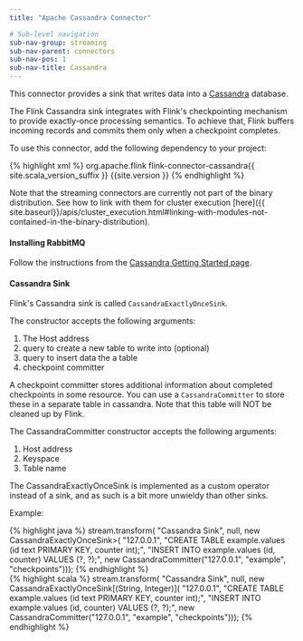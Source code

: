 ```yaml
---
title: "Apache Cassandra Connector"

# Sub-level navigation
sub-nav-group: streaming
sub-nav-parent: connectors
sub-nav-pos: 1
sub-nav-title: Cassandra
---
```

<!--
Licensed to the Apache Software Foundation (ASF) under one
or more contributor license agreements.  See the NOTICE file
distributed with this work for additional information
regarding copyright ownership.  The ASF licenses this file
to you under the Apache License, Version 2.0 (the
"License"); you may not use this file except in compliance
with the License.  You may obtain a copy of the License at

  http://www.apache.org/licenses/LICENSE-2.0

Unless required by applicable law or agreed to in writing,
software distributed under the License is distributed on an
"AS IS" BASIS, WITHOUT WARRANTIES OR CONDITIONS OF ANY
KIND, either express or implied.  See the License for the
specific language governing permissions and limitations
under the License.
-->

This connector provides a sink that writes data into a [Cassandra](https://cassandra.apache.org/) database.

The Flink Cassandra sink integrates with Flink's checkpointing mechanism to provide
exactly-once processing semantics. To achieve that, Flink buffers incoming records
and commits them only when a checkpoint completes.

To use this connector, add the following dependency to your project:

{% highlight xml %}
<dependency>
  <groupId>org.apache.flink</groupId>
  <artifactId>flink-connector-cassandra{{ site.scala_version_suffix }}</artifactId>
  <version>{{site.version }}</version>
</dependency>
{% endhighlight %}

Note that the streaming connectors are currently not part of the binary distribution. See how to link with them for cluster execution [here]({{ site.baseurl}}/apis/cluster_execution.html#linking-with-modules-not-contained-in-the-binary-distribution).

#### Installing RabbitMQ
Follow the instructions from the [Cassandra Getting Started page](http://wiki.apache.org/cassandra/GettingStarted).

#### Cassandra Sink

Flink's Cassandra sink is called `CassandraExactlyOnceSink`.

The constructor accepts the following arguments:

1. The Host address
2. query to create a new table to write into (optional)
3. query to insert data the a table
4. checkpoint committer

A checkpoint committer stores additional information about completed checkpoints
in some resource. You can use a `CassandraCommitter` to store these in a separate
table in cassandra. Note that this table will NOT be cleaned up by Flink.

The CassandraCommitter constructor accepts the following arguments:
1. Host address
2. Keyspace
3. Table name

The CassandraExactlyOnceSink is implemented as a custom operator
instead of a sink, and as such is a bit more unwieldy than other sinks.

Example:

<div class="codetabs" markdown="1">
<div data-lang="java" markdown="1">
{% highlight java %}
stream.transform(
  "Cassandra Sink",
  null,
  new CassandraExactlyOnceSink<Tuple2<String, Integer>>(
    "127.0.0.1",
    "CREATE TABLE example.values (id text PRIMARY KEY, counter int);",
    "INSERT INTO example.values (id, counter) VALUES (?, ?);",
    new CassandraCommitter("127.0.0.1", "example", "checkpoints")));
{% endhighlight %}
</div>
<div data-lang="scala" markdown="1">
{% highlight scala %}
stream.transform(
  "Cassandra Sink",
  null,
  new CassandraExactlyOnceSink[(String, Integer)](
    "127.0.0.1",
    "CREATE TABLE example.values (id text PRIMARY KEY, counter int);",
    "INSERT INTO example.values (id, counter) VALUES (?, ?);",
    new CassandraCommitter("127.0.0.1", "example", "checkpoints")));
{% endhighlight %}
</div>
</div>
